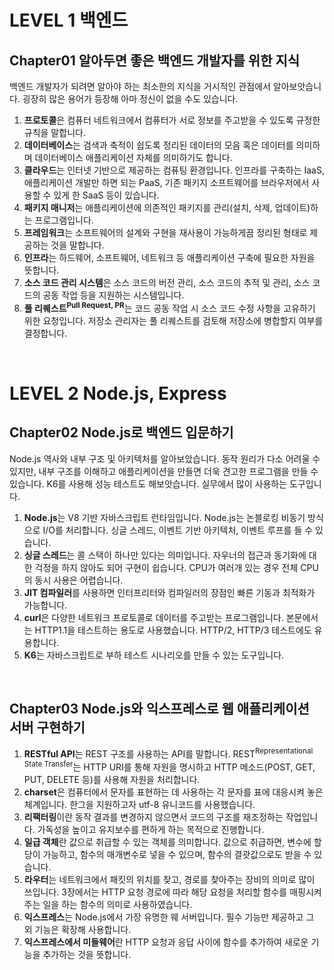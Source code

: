 # LEVEL 1 백엔드

## Chapter01 알아두면 좋은 백엔드 개발자를 위한 지식
백엔드 개발자가 되려면 알아야 하는 최소한의 지식을 거시적인 관점에서 알아보앗습니다. 굉장히 많은 용어가 등장해 아마 정신이 없을 수도 있습니다.

1. <strong>프로토콜</strong>은 컴퓨터 네트워크에서 컴퓨터가 서로 정보를 주고받을 수 있도록 규정한 규칙을 말합니다.
2. <strong>데이터베이스</strong>는 검색과 축적이 쉽도록 정리된 데이터의 모음 혹은 데이터를 의미하며 데이터베이스 애플리케이션 자체를 의미하기도 합니다.
3. <strong>클라우드</strong>는 인터넷 기반으로 제공하는 컴퓨팅 환경입니다. 인프라를 구축하는 IaaS, 애플리케이션 개발만 하면 되는 PaaS, 기존 패키지 소프트웨어를 브라우저에서 사용할 수 있게 한 SaaS 등이 있습니다.
4. <strong>패키지 매니저</strong>는 애플리케이션에 의존적인 패키지를 관리(설치, 삭제, 업데이트)하는 프로그램입니다.
5. <strong>프레임워크</strong>는 소프트웨어의 설계와 구현을 재사용이 가능하게끔 정리된 형태로 제공하는 것을 말합니다.
6. <strong>인프라</strong>는 하드웨어, 소프트웨어, 네트워크 등 애플리케이션 구축에 필요한 자원을 뜻합니다.
7. <strong>소스 코드 관리 시스템</strong>은 소스 코드의 버전 관리, 소스 코드의 추적 및 관리, 소스 코드의 공동 작업 등을 지원하는 시스템입니다.
8. <strong>풀 리퀘스트<sup>Pull Request, PR</sup></strong>는 코드 공동 작업 시 소스 코드 수정 사항을 고유하기 위한 요청입니다. 저장소 관리자는 풀 리퀘스트를 검토해 저장소에 병합할지 여부를 결정합니다.

<br />

# LEVEL 2 Node.js, Express

## Chapter02 Node.js로 백엔드 입문하기
Node.js 역사와 내부 구조 및 아키텍처를 알아보았습니다. 동작 원리가 다소 어려울 수 있지만, 내부 구조를 이해하고 애플리케이션을 만들면 더욱 견고한 프로그램을 만들 수 있습니다. K6를 사용해 성능 테스트도 해보앗습니다. 실무에서 많이 사용하는 도구입니다.

1. <strong>Node.js</strong>는 V8 기반 자바스크립트 런타임입니다. Node.js는 논블로킹 비동기 방식으로 I/O를 처리합니다. 싱글 스레드, 이벤트 기반 아키텍처, 이벤트 루프를 들 수 있습니다.
2. <strong>싱글 스레드</strong>는 콜 스택이 하나만 있다는 의미입니다. 자우너의 접근과 동기화에 대한 걱정을 하지 않아도 되어 구현이 쉽습니다. CPU가 여러개 있는 경우 전체 CPU의 동시 사용은 어렵습니다.
3. <strong>JIT 컴파일러</strong>를 사용하면 인터프리터와 컴파일러의 장점인 빠른 기동과 최적화가 가능합니다.
4. <strong>curl</strong>은 다양한 네트워크 프로토콜로 데이터를 주고받는 프로그램입니다. 본문에서는 HTTP1.1을 테스트하는 용도로 사용했습니다. HTTP/2, HTTP/3 테스트에도 유용합니다.
5. <strong>K6</strong>는 자바스크립트로 부하 테스트 시나리오를 만들 수 있는 도구입니다.

<br />

## Chapter03 Node.js와 익스프레스로 웹 애플리케이션 서버 구현하기
1. <strong>RESTful API</strong>는 REST 구조를 사용하는 API를 말합니다. REST<sup>Representational State Transfer</sup>는 HTTP URI를 통해 자원을 명시하고 HTTP 메소드(POST, GET, PUT, DELETE 등)를 사용해 자원을 처리합니다.
2. <strong>charset</strong>은 컴퓨터에서 문자를 표현하는 데 사용하는 각 문자를 표에 대응시켜 놓은 체계입니다. 한그을 지원하고자 utf-8 유니코드를 사용했습니다.
3. <strong>리팩터링</strong>이란 동작 결과를 변경하지 않으면서 코드의 구조를 재조정하는 작업입니다. 가독성을 높이고 유지보수를 편하게 하는 목적으로 진행합니다.
4. <strong>일급 객체</strong>란 값으로 취급할 수 있는 객체를 의미합니다. 값으로 취급하면, 변수에 할당이 가능하고, 함수의 매개변수로 넣을 수 있으며, 함수의 결괏값으로도 받을 수 있습니다.
5. <strong>라우터</strong>는 네트워크에서 패킷의 위치를 찾고, 경로를 찾아주는 장비의 의미로 많이 쓰입니다. 3장에서는 HTTP 요청 경로에 따라 해당 요청을 처리할 함수를 매핑시켜주는 일을 하는 함수의 의미로 사용하였습니다.
6. <strong>익스프레스</strong>는 Node.js에서 가장 유명한 웨 서버입니다. 필수 기능만 제공하고 그 외 기능은 확장해 사용합니다.
7. <strong>익스프레스에서 미들웨어</strong>란 HTTP 요청과 응답 사이에 함수를 추가하여 새로운 기능을 추가하는 것을 뜻합니다.

<br />

